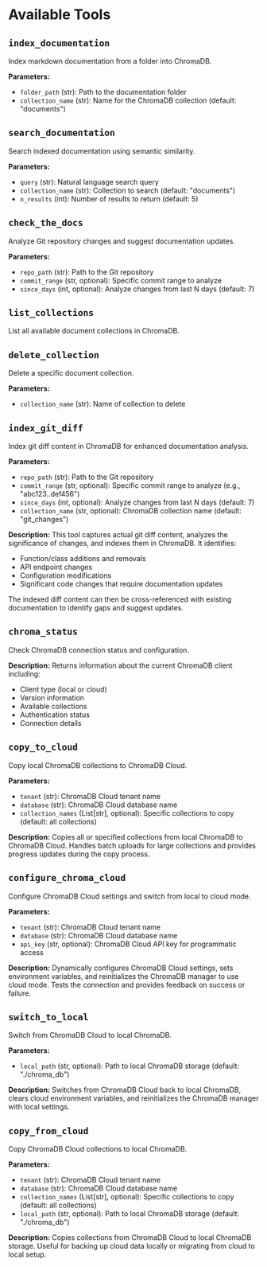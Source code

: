 # Available Tools

## `index_documentation`
Index markdown documentation from a folder into ChromaDB.

**Parameters:**
- `folder_path` (str): Path to the documentation folder
- `collection_name` (str): Name for the ChromaDB collection (default: "documents")

## `search_documentation`
Search indexed documentation using semantic similarity.

**Parameters:**
- `query` (str): Natural language search query
- `collection_name` (str): Collection to search (default: "documents")
- `n_results` (int): Number of results to return (default: 5)

## `check_the_docs`
Analyze Git repository changes and suggest documentation updates.

**Parameters:**
- `repo_path` (str): Path to the Git repository
- `commit_range` (str, optional): Specific commit range to analyze
- `since_days` (int, optional): Analyze changes from last N days (default: 7)

## `list_collections`
List all available document collections in ChromaDB.

## `delete_collection`
Delete a specific document collection.

**Parameters:**
- `collection_name` (str): Name of collection to delete

## `index_git_diff`
Index git diff content in ChromaDB for enhanced documentation analysis.

**Parameters:**
- `repo_path` (str): Path to the Git repository
- `commit_range` (str, optional): Specific commit range to analyze (e.g., "abc123..def456")
- `since_days` (int, optional): Analyze changes from last N days (default: 7)
- `collection_name` (str, optional): ChromaDB collection name (default: "git_changes")

**Description:**
This tool captures actual git diff content, analyzes the significance of changes, and indexes them in ChromaDB. It identifies:
- Function/class additions and removals
- API endpoint changes
- Configuration modifications
- Significant code changes that require documentation updates

The indexed diff content can then be cross-referenced with existing documentation to identify gaps and suggest updates.

## `chroma_status`
Check ChromaDB connection status and configuration.

**Description:**
Returns information about the current ChromaDB client including:
- Client type (local or cloud)
- Version information
- Available collections
- Authentication status
- Connection details

## `copy_to_cloud`
Copy local ChromaDB collections to ChromaDB Cloud.

**Parameters:**
- `tenant` (str): ChromaDB Cloud tenant name
- `database` (str): ChromaDB Cloud database name
- `collection_names` (List[str], optional): Specific collections to copy (default: all collections)

**Description:**
Copies all or specified collections from local ChromaDB to ChromaDB Cloud. Handles batch uploads for large collections and provides progress updates during the copy process.

## `configure_chroma_cloud`
Configure ChromaDB Cloud settings and switch from local to cloud mode.

**Parameters:**
- `tenant` (str): ChromaDB Cloud tenant name
- `database` (str): ChromaDB Cloud database name
- `api_key` (str, optional): ChromaDB Cloud API key for programmatic access

**Description:**
Dynamically configures ChromaDB Cloud settings, sets environment variables, and reinitializes the ChromaDB manager to use cloud mode. Tests the connection and provides feedback on success or failure.

## `switch_to_local`
Switch from ChromaDB Cloud to local ChromaDB.

**Parameters:**
- `local_path` (str, optional): Path to local ChromaDB storage (default: "./chroma_db")

**Description:**
Switches from ChromaDB Cloud back to local ChromaDB, clears cloud environment variables, and reinitializes the ChromaDB manager with local settings.

## `copy_from_cloud`
Copy ChromaDB Cloud collections to local ChromaDB.

**Parameters:**
- `tenant` (str): ChromaDB Cloud tenant name
- `database` (str): ChromaDB Cloud database name
- `collection_names` (List[str], optional): Specific collections to copy (default: all collections)
- `local_path` (str, optional): Path to local ChromaDB storage (default: "./chroma_db")

**Description:**
Copies collections from ChromaDB Cloud to local ChromaDB storage. Useful for backing up cloud data locally or migrating from cloud to local setup.
